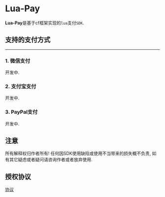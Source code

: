# Lua-Pay

  **Lua-Pay**是基于cf框架实现的`lua`支付`SDK`.

## 支持的支付方式

---

### 1. 微信支付

  开发中.

### 2. 支付宝支付

  开发中.

### 3. PayPal支付

  开发中.

## 注意

  所有解释权归作者所有! 任何因SDK使用缺陷或使用不当带来的损失概不负责, 如有其它疑虑或者疑问请咨询作者或者放弃使用.

## 授权协议

  [协议](https://github.com/CandyMi/lua-pay/blob/main/LICENSE)

